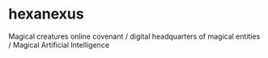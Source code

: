# hexanexus
Magical creatures online covenant / digital headquarters of magical entities / Magical Artificial Intelligence
